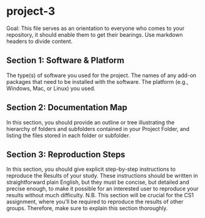 # project-3

Goal: This file serves as an orientation to everyone who comes to your repository, it should enable them to get their bearings.
Use markdown headers to divide content.

## Section 1: Software & Platform
The type(s) of software you used for the project.
The names of any add-on packages that need to be installed with the software.
The platform (e.g., Windows, Mac, or Linux) you used.

## Section 2: Documentation Map
In this section, you should provide an outline or tree illustrating the hierarchy of folders and subfolders contained in your Project Folder, and listing the files stored in each folder or subfolder.

## Section 3: Reproduction Steps
In this section, you should give explicit step-by-step instructions to reproduce the Results of your study. These instructions should be written in straightforward plain English, but they must be concise, but detailed and precise enough, to make it possible for an interested user to reproduce your results without much difficulty. N.B. This section will be crucial for the CS1 assignment, where you'll be required to reproduce the results of other groups. Therefore, make sure to explain this section thoroughly. 
